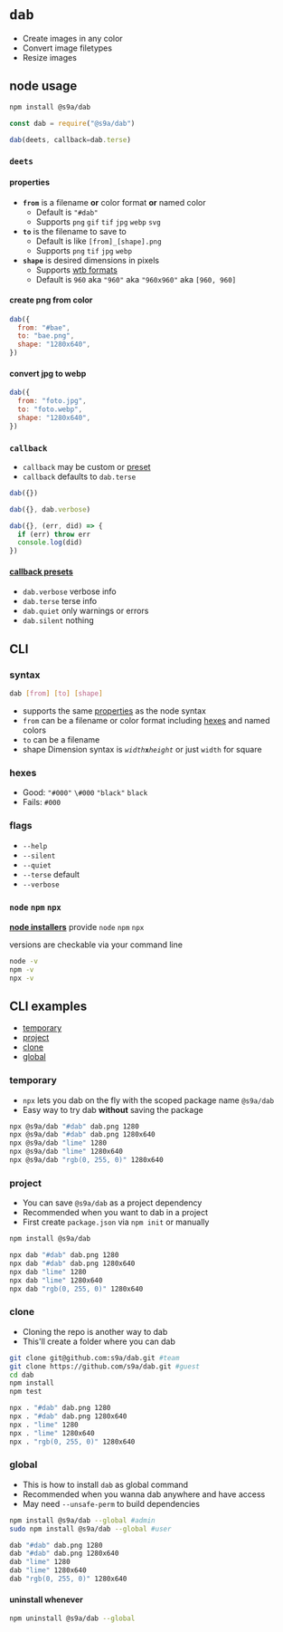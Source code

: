 # `dab`

- Create images in any color
- Convert image filetypes
- Resize images

## node usage

```bash
npm install @s9a/dab
```

```js
const dab = require("@s9a/dab")
```

```js
dab(deets, callback=dab.terse)
```

### `deets`

#### properties

- <b>`from`</b> is a filename <b>or</b> color format <b>or</b> named color
  - Default is `"#dab"`
  - Supports `png` `gif` `tif` `jpg` `webp` `svg`
- <b>`to`</b> is the filename to save to
  - Default is like `[from]_[shape].png`
  - Supports `png` `tif` `jpg` `webp`
- <b>`shape`</b> is desired dimensions in pixels
  - Supports [wtb formats](https://github.com/ryanve/wtb/blob/master/README.md)
  - Default is `960` aka `"960"` aka `"960x960"` aka `[960, 960]`

#### create png from color

```js
dab({
  from: "#bae",
  to: "bae.png",
  shape: "1280x640",
})
```

#### convert jpg to webp

```js
dab({
  from: "foto.jpg",
  to: "foto.webp",
  shape: "1280x640",
})
```

### `callback`

- `callback` may be custom or [preset](#callback-presets)
- `callback` defaults to `dab.terse`


```js
dab({})
```

```js
dab({}, dab.verbose)
```

```js
dab({}, (err, did) => {
  if (err) throw err
  console.log(did)
})
```

#### [callback presets](radio.js)

- `dab.verbose` verbose info
- `dab.terse` terse info
- `dab.quiet` only warnings or errors
- `dab.silent` nothing

## CLI

### syntax

```bash
dab [from] [to] [shape]
```

- supports the same [properties](#properties) as the node syntax
- `from` can be a filename or color format including [hexes](#hexes) and named colors
- `to` can be a filename
- shape Dimension syntax is <code><var>width</var><b>x</b><var>height</var></code> or just `width` for square

### hexes

* Good: `"#000"` `\#000` `"black"` `black`
* Fails: `#000`

### flags

- `--help`
- `--silent`
- `--quiet`
- `--terse` default
- `--verbose`

### `node` `npm` `npx`

[<b>node installers</b>](https://nodejs.org/en/download/) provide `node` `npm` `npx`

versions are checkable via your command line

```bash
node -v
npm -v
npx -v
```

## CLI examples

- [temporary](#temporary)
- [project](#project)
- [clone](#clone)
- [global](#global)

### temporary

- `npx` lets you dab on the fly with the scoped package name `@s9a/dab`
- Easy way to try dab **without** saving the package

```bash
npx @s9a/dab "#dab" dab.png 1280
npx @s9a/dab "#dab" dab.png 1280x640
npx @s9a/dab "lime" 1280
npx @s9a/dab "lime" 1280x640
npx @s9a/dab "rgb(0, 255, 0)" 1280x640
```

### project

- You can save `@s9a/dab` as a project dependency
- Recommended when you want to dab in a project
- First create `package.json` via `npm init` or manually

```bash
npm install @s9a/dab
```

```bash
npx dab "#dab" dab.png 1280
npx dab "#dab" dab.png 1280x640
npx dab "lime" 1280
npx dab "lime" 1280x640
npx dab "rgb(0, 255, 0)" 1280x640
```

### clone

- Cloning the repo is another way to dab
- This'll create a folder where you can dab

```bash
git clone git@github.com:s9a/dab.git #team
git clone https://github.com/s9a/dab.git #guest
cd dab
npm install
npm test
```

```bash
npx . "#dab" dab.png 1280
npx . "#dab" dab.png 1280x640
npx . "lime" 1280
npx . "lime" 1280x640
npx . "rgb(0, 255, 0)" 1280x640
```

### global

- This is how to install `dab` as global command
- Recommended when you wanna dab anywhere and have access
- May need `--unsafe-perm` to build dependencies

```bash
npm install @s9a/dab --global #admin
sudo npm install @s9a/dab --global #user
```

```bash
dab "#dab" dab.png 1280
dab "#dab" dab.png 1280x640
dab "lime" 1280
dab "lime" 1280x640
dab "rgb(0, 255, 0)" 1280x640
```

#### uninstall whenever

```bash
npm uninstall @s9a/dab --global
```
